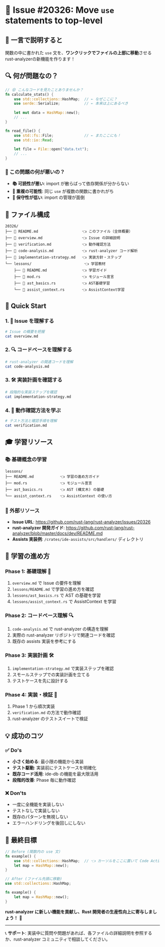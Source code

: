 # 🚀 Issue #20326: Move `use` statements to top-level

## 🎯 一言で説明すると

関数の中に書かれた `use` 文を、**ワンクリックでファイルの上部に移動**させるrust-analyzerの新機能を作ります！

## 🔍 何が問題なの？

```rust
// 😵 こんなコードを見たことありませんか？
fn calculate_stats() {
    use std::collections::HashMap;  // ← なぜここに？
    use serde::Serialize;           // ← 本来は上にあるべき
    
    let mut data = HashMap::new();
    // ...
}

fn read_file() {
    use std::fs::File;              // ← またここにも！
    use std::io::Read;
    
    let file = File::open("data.txt");
    // ...
}
```

### 🤔 この問題の何が悪いの？

- **📚 可読性が悪い**: import が散らばって依存関係が分からない
- **🔄 重複の可能性**: 同じ `use` が複数の関数に書かれがち  
- **🧹 保守性が低い**: import の管理が面倒

## 📁 ファイル構成

```
20326/
├── 📄 README.md                    👈 このファイル（全体概要）
├── 📄 overview.md                  👈 Issue の詳細説明
├── 📄 verification.md              👈 動作確認方法
├── 📄 code-analysis.md             👈 rust-analyzer コード解析
├── 📄 implementation-strategy.md   👈 実装方針・ステップ
└── lessons/                        👈 学習教材
    ├── 📄 README.md                👈 学習ガイド
    ├── 📄 mod.rs                   👈 モジュール宣言
    ├── 📄 ast_basics.rs            👈 AST基礎学習
    └── 📄 assist_context.rs        👈 AssistContext学習
```

## 🎯 Quick Start

### 1. 📖 Issue を理解する
```bash
# Issue の概要を把握
cat overview.md
```

### 2. 🔍 コードベースを理解する  
```bash
# rust-analyzer の関連コードを理解
cat code-analysis.md
```

### 3. 🛠 実装計画を確認する
```bash
# 段階的な実装ステップを確認
cat implementation-strategy.md
```

### 4. 🧪 動作確認方法を学ぶ
```bash
# テスト方法と確認手順を理解
cat verification.md
```

## 🎓 学習リソース

### 📚 基礎概念の学習
```
lessons/
├── README.md            👈 学習の進め方ガイド  
├── mod.rs               👈 モジュール宣言
├── ast_basics.rs        👈 AST (構文木) の基礎
└── assist_context.rs    👈 AssistContext の使い方
```

### 🔗 外部リソース
- **Issue URL**: https://github.com/rust-lang/rust-analyzer/issues/20326
- **rust-analyzer 開発ガイド**: https://github.com/rust-lang/rust-analyzer/blob/master/docs/dev/README.md
- **Assists 実装例**: `/crates/ide-assists/src/handlers/` ディレクトリ

## 🎯 学習の進め方

### Phase 1: 基礎理解 📖
1. `overview.md` で Issue の要件を理解
2. `lessons/README.md` で学習の進め方を確認
3. `lessons/ast_basics.rs` で AST の基礎を学習
4. `lessons/assist_context.rs` で AssistContext を学習

### Phase 2: コードベース理解 🔍
1. `code-analysis.md` で rust-analyzer の構造を理解
2. 実際の rust-analyzer リポジトリで関連コードを確認
3. 既存の assists 実装を参考にする

### Phase 3: 実装計画 🛠
1. `implementation-strategy.md` で実装ステップを確認
2. スモールステップでの実装計画を立てる
3. テストケースを先に設計する

### Phase 4: 実装・検証 🚀
1. Phase 1 から順次実装
2. `verification.md` の方法で動作確認
3. rust-analyzer のテストスイートで検証

## 💡 成功のコツ

### ✅ Do's
- **小さく始める**: 最小限の機能から実装
- **テスト駆動**: 実装前にテストケースを明確化  
- **既存コード活用**: ide-db の機能を最大限活用
- **段階的改善**: Phase 毎に動作確認

### ❌ Don'ts  
- 一度に全機能を実装しない
- テストなしで実装しない
- 既存のパターンを無視しない
- エラーハンドリングを後回しにしない

## 🎯 最終目標

```rust
// Before (関数内の use 文)
fn example() {
    use std::collections::HashMap;  // 👈 カーソルをここに置いて Code Action
    let map = HashMap::new();
}

// After (ファイル先頭に移動)
use std::collections::HashMap;

fn example() {
    let map = HashMap::new();
}
```

**rust-analyzer に新しい機能を貢献し、Rust 開発者の生産性向上に寄与しましょう！** 🎉

---

📞 **サポート**: 実装中に質問や問題があれば、各ファイルの詳細説明を参照するか、rust-analyzer コミュニティで相談してください。